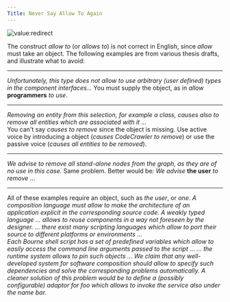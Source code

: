 ```yaml
---
Title: Never Say Allow To Again
---
```


![value:redirect](value:redirect)


The construct <I>allow to</I> (or <I>allows to</I>) is not correct in English, since <I>allow</I> must take an object.  The following examples are from various thesis drafts, and illustrate what to avoid:

---
<I>Unfortunately, this type does not allow to use arbitrary (user  defined) types in the component interfaces...</I>
You must supply the object, as in <I>allow</I> <B>programmers</B> <I>to use</I>.

---
<I>Removing an entity from this selection, for example a class, causes  also to remove all entities which are associated with it ...</I>  
You can't say <I>causes to remove</I> since the object is missing.  Use active voice by introducing a object (<I>causes CodeCrawler to remove</I>) or use the passive voice (<I>causes all entities to be removed</I>).

---
<I>We advise to remove all stand-alone nodes from the graph, as they  are of no use in this case.</I>
Same problem.  Better would be: <I>We advise</I> <B>the user</B> <I>to remove</I> ...

---
All of these examples require an object, such as <I>the user</I>, or <I>one</I>.
<I>A composition language must allow to make the architecture of an  application explicit in the corresponding source code.</I>
<I>A weakly typed language ...  allows to reuse components in a way  not foreseen by the designer.</I>
<I>...  there exist many scripting languages which allow to port  their source to different platforms or environments ...</I>  
<I>Each Bourne shell script has a set of predefined variables which  allow to easily access the command line arguments passed to the  script ...</I>
<I>... the runtime system allows to pin such objects ...</I>
<I>We claim that any well-developed system for software composition  should allow to specify such dependencies and solve the  corresponding problems automatically.</I>
<I>A cleaner solution of this problem would be to define a (possibly  configurable) adaptor for foo which allows to invoke the service also under the name bar.</I>
